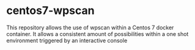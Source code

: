 # centos7-wpscan
This repository allows the use of wpscan within a Centos 7 docker container.
It allows a consistent amount of possibilities within a one shot environment triggered by an interactive console
